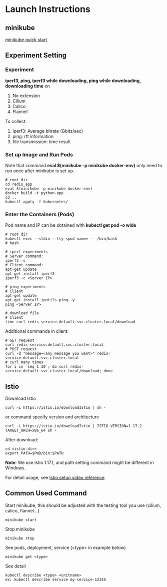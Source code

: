 # Launch Instructions

## minikube  

[minikube quick start](https://minikube.sigs.k8s.io/docs/start/)  

## Experiment Setting

### Experiment

**iperf3, ping, iperf3 while downloading, ping while downloading, downloading time** on  

1. No extension
2. Cilium
3. Calico
4. Flannel

To collect:

1. iperf3: Average bitrate (Gbits/sec)  
2. ping: rtt information
3. file transmission: time result

### Set up Image and Run Pods  

Note that command **eval $(minikube -p minikube docker-env)** only need to run once after minikube is set up.  

    # root dir
    cd redis_app
    eval $(minikube -p minikube docker-env)
    docker build -t python-app .
    cd ..
    kubectl apply -f kubernetes/

### Enter the Containers (Pods)  

Pod name and IP can be obtained with **kubectl get pod -o wide**

    # root dir
    kubectl exec --stdin --tty <pod name> -- /bin/bash
    # bash

    # iperf experiments
    # Server command:
    iperf3 -s
    # Client command:
    apt-get update
    apt-get install iperf3
    iperf3 -c <Server IP>

    # ping experiments
    # Client
    apt-get update
    apt-get install iputils-ping -y
    ping <Server IP>

    # download file
    # Client
    time curl redis-service.default.svc.cluster.local/download

Additional commands in client:

    # GET request
    curl redis-service.default.svc.cluster.local
    # POST request
    curl -d "message=<any message you want>" redis-service.default.svc.cluster.local
    # curl many times
    for i in `seq 1 30`; do curl redis-service.default.svc.cluster.local/download; done

## Istio

Download Istio

    curl -L https://istio.io/downloadIstio | sh -
or command specify version and architecture

    curl -L https://istio.io/downloadIstio | ISTIO_VERSION=1.17.2 TARGET_ARCH=x86_64 sh -

After download:  

    cd <istio-dir>
    export PATH=$PWD/bin:$PATH

**Note**: We use Istio 1.17.1, and path setting command might be different in Windows.

For detail usage, see [Istio setup video reference](https://www.youtube.com/watch?v=voAyroDb6xk&t=352s&ab_channel=TechWorldwithNana)


## Common Used Command  

Start minikube, this should be adjusted with the testing tool you use (cilium, calico, flannel...)  

    minikube start

Stop minikube

    minikube stop

See pods, deployment, service (\<type\> in example below)  

    minikube get <type>

See detail  

    kubectl describe <type> <unitname>
    ex: kubectl describe service my-service-12345

